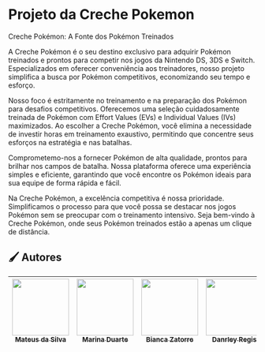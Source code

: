 <h1> Projeto da Creche Pokemon</h1>
<p>
Creche Pokémon: A Fonte dos Pokémon Treinados

A Creche Pokémon é o seu destino exclusivo para adquirir Pokémon treinados e prontos para competir nos jogos da Nintendo DS, 3DS e Switch. Especializados em oferecer conveniência aos treinadores, nosso projeto simplifica a busca por Pokémon competitivos, economizando seu tempo e esforço.

Nosso foco é estritamente no treinamento e na preparação dos Pokémon para desafios competitivos. Oferecemos uma seleção cuidadosamente treinada de Pokémon com Effort Values (EVs) e Individual Values (IVs) maximizados. Ao escolher a Creche Pokémon, você elimina a necessidade de investir horas em treinamento exaustivo, permitindo que concentre seus esforços na estratégia e nas batalhas.

Comprometemo-nos a fornecer Pokémon de alta qualidade, prontos para brilhar nos campos de batalha. Nossa plataforma oferece uma experiência simples e eficiente, garantindo que você encontre os Pokémon ideais para sua equipe de forma rápida e fácil.

Na Creche Pokémon, a excelência competitiva é nossa prioridade. Simplificamos o processo para que você possa se destacar nos jogos Pokémon sem se preocupar com o treinamento intensivo. Seja bem-vindo à Creche Pokémon, onde seus Pokémon treinados estão a apenas um clique de distância.
</p>

<h2 align="left">🖌️ Autores </h2>

| [<img loading="lazy" src="https://avatars.githubusercontent.com/u/125374128?v=4" width=115><br><sub>Mateus da Silva</sub>](https://github.com/Matias5789) |  [<img loading="lazy" src="https://avatars.githubusercontent.com/u/125374126?v=4" width=115><br><sub>Marina Duarte</sub>](https://github.com/maricamano) |  [<img loading="lazy" src="https://avatars.githubusercontent.com/u/112172388?v=4" width=115><br><sub>Bianca Zatorre</sub>](https://github.com/biancazatorre) |  [<img loading="lazy" src="https://avatars.githubusercontent.com/u/112701726?v=4" width=115><br><sub>Danrley Regis</sub>](https://github.com/DanHunterz1) |
:---: | :---: | :---: | :---: |


